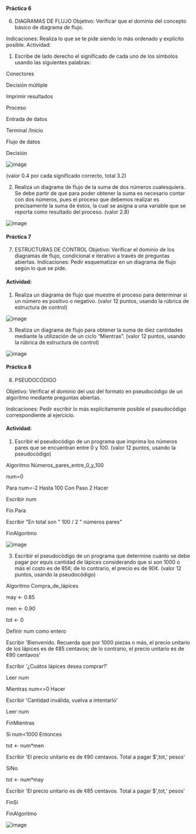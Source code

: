 #### Práctica 6
6. DIAGRAMAS DE FLUJO
Objetivo: Verificar que el dominio del concepto básico de diagrama de flujo.

Indicaciones: Realiza lo que se te pide siendo lo más ordenado y explícito posible.
Actividad:

  1. Escribe de lado derecho el significado de cada uno de los símbolos usando las
  siguientes palabras: 
  
  Conectores
  
  Decisión múltiple
  
  Imprimir resultados
  
  Proceso
  
  Entrada de datos
  
  Terminal /Inicio
  
  Flujo de datos
  
  Decisión
  
  ![image](https://user-images.githubusercontent.com/99224635/166087127-38f84047-c3a2-4ed3-9d74-b22542a48fbe.png)

  
  (valor 0.4 por cada significado correcto, total 3.2)
  
   2. Realiza un diagrama de flujo de la suma de dos números cualesquiera. Se debe partir de que para poder obtener la suma es necesario contar con dos números, pues el
    proceso que debemos realizar es precisamente la suma de éstos, la cual se asigna a una variable que se reporta como resultado del proceso. (valor 2.8)
    
![image](https://user-images.githubusercontent.com/99224635/166116735-975c7501-158b-4e8b-aefa-67b98e8cd775.png)

    

    
 #### Práctica 7
7. ESTRUCTURAS DE CONTROL
Objetivo: Verificar el dominio de los diagramas de flujo, condicional e iterativo a través de preguntas abiertas.
Indicaciones: Pedir esquematizar en un diagrama de flujo según lo que se pide.
#### Actividad:
  1. Realiza un diagrama de flujo que muestre el proceso para determinar si un número es positivo o negativo. (valor 12 puntos, usando la rúbrica de estructura de control)

![image](https://user-images.githubusercontent.com/99224635/166118898-eedbb117-7f70-423e-a87b-70b9ee881ce9.png)



  3. Realiza un diagrama de flujo para obtener la suma de diez cantidades mediante la utilización de un ciclo “Mientras”. (valor 12 puntos, usando la rúbrica de estructura de control)

![image](https://user-images.githubusercontent.com/99224635/166126478-b3fb19bc-0cb7-4e42-af71-b6e76a794e67.png)




#### Práctica 8
8. PSEUDOCÓDIGO

Objetivo: Verificar el dominio del uso del formato en pseudocódigo de un algoritmo mediante preguntas abiertas.

Indicaciones: Pedir escribir lo más explícitamente posible el pseudocódigo correspondiente al ejercicio.

#### Actividad:

  1. Escribir el pseudocódigo de un programa que imprima los números pares que se encuentran entre 0 y 100. (valor 12 puntos, usando la pseudocódigo)

Algoritmo Números_pares_entre_0_y_100

num=0
  
Para num<-2 Hasta 100 Con Paso 2 Hacer
  
Escribir num
    
Fin Para
  
Escribir "En total son " 100 / 2 " números pares"
  
FinAlgoritmo

![image](https://user-images.githubusercontent.com/99224635/166121681-320dd662-6b65-4be0-aba5-2840106f61a1.png)


  3. Escribir el pseudocódigo de un programa que determine cuánto se debe pagar por equis cantidad de lápices considerando que si son 1000 o más el costo es de 85¢; de lo contrario, el precio es de 90¢. (valor 12 puntos, usando la pseudocódigo)

Algoritmo Compra_de_lápices

may <- 0.85

men <- 0.90

tot <- 0
 
Definir num como entero
  
Escribir 'Bienvenido. Recuerda que por 1000 piezas o más, el precio unitario de los lápices es de ¢85 centavos; de lo contrario, el precio unitario es de ¢90 centavos'
  
Escribir '¿Cuátos lápices desea comprar?'
  
Leer num
  
Mientras num<=0 Hacer
  
Escribir 'Cantidad inválida, vuelva a intentarlo'
    
Leer num
    
FinMientras
  
Si num<1000 Entonces
  
tot <- num*men
    
Escribir 'El precio unitario es de ¢90 centavos. Total a pagar $',tot,' pesos'
    
SiNo
  
tot <- num*may
    
Escribir 'El precio unitario es de ¢85 centavos. Total a pagar $',tot,' pesos'
    
FinSi
  
FinAlgoritmo

![image](https://user-images.githubusercontent.com/99224635/166122096-2ea4cf0e-e269-4d46-9531-abefee8d8ef1.png)

